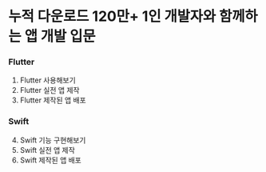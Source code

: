 # 누적 다운로드 120만+ 1인 개발자와 함께하는 앱 개발 입문

### Flutter
1. Flutter 사용해보기
2. Flutter 실전 앱 제작
3. Flutter 제작된 앱 배포

### Swift
4. Swift 기능 구현해보기
5. Swift 실전 앱 제작
6. Swift 제작된 앱 배포